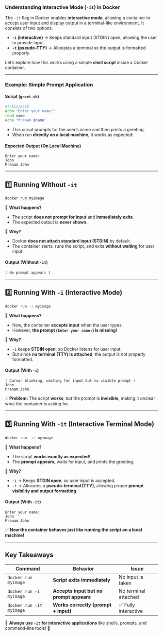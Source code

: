 ### **Understanding Interactive Mode (`-it`) in Docker**  

The `-it` flag in Docker enables **interactive mode**, allowing a container to accept user input and display output in a terminal-like environment. It consists of two options:  

- **`-i` (interactive)** → Keeps standard input (STDIN) open, allowing the user to provide input.  
- **`-t` (pseudo-TTY)** → Allocates a terminal so the output is formatted properly.  

Let’s explore how this works using a simple **shell script** inside a Docker container.  

---

### **Example: Simple Prompt Application**  

#### **Script (`greet.sh`)**  
```bash
#!/bin/bash
echo "Enter your name:"
read name
echo "Pranam $name"
```
- This script prompts for the user’s name and then prints a greeting.  
- When run **directly on a local machine**, it works as expected:  

#### **Expected Output (On Local Machine)**
```
Enter your name:
John
Pranam John
```

---

## **1️⃣ Running Without `-it`**  

```bash
docker run myimage
```

🔹 **What happens?**  
- The script **does not prompt for input** and **immediately exits**.  
- The expected output is **never shown**.  

🔹 **Why?**  
- Docker **does not attach standard input (STDIN)** by default.  
- The container starts, runs the script, and exits **without waiting** for user input.  

#### **Output (Without `-it`)**
```
( No prompt appears )
```
---

## **2️⃣ Running With `-i` (Interactive Mode)**  

```bash
docker run -i myimage
```

🔹 **What happens?**  
- Now, the container **accepts input** when the user types.  
- However, **the prompt (`Enter your name:`) is missing!**  

🔹 **Why?**  
- `-i` keeps **STDIN open**, so Docker listens for user input.  
- But since **no terminal (TTY) is attached**, the output is not properly formatted.  

#### **Output (With `-i`)**
```
( Cursor blinking, waiting for input but no visible prompt )
John
Pranam John
```
💡 **Problem:** The script **works**, but the prompt is **invisible**, making it unclear what the container is asking for.  

---

## **3️⃣ Running With `-it` (Interactive Terminal Mode)**  

```bash
docker run -it myimage
```

🔹 **What happens?**  
- The script **works exactly as expected**!  
- The **prompt appears**, waits for input, and prints the greeting.  

🔹 **Why?**  
- `-i` → Keeps **STDIN open**, so user input is accepted.  
- `-t` → Allocates a **pseudo-terminal (TTY)**, allowing proper **prompt visibility and output formatting**.  

#### **Output (With `-it`)**
```
Enter your name:
John
Pranam John
```
✅ **Now the container behaves just like running the script on a local machine!**  

---

## **Key Takeaways**
| Command | Behavior | Issue |
|---------|----------|---------|
| `docker run myimage` | **Script exits immediately** | No input is taken |
| `docker run -i myimage` | **Accepts input but no prompt appears** | No terminal attached |
| `docker run -it myimage` | **Works correctly (prompt + input)** | ✅ Fully interactive |

🔹 **Always use `-it` for interactive applications** like shells, prompts, and command-line tools! 🚀
